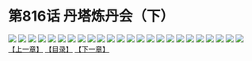 # 第816话 丹塔炼丹会（下）
![](https://mhpic.xiaomingtaiji.net/comic/D/斗破苍穹/第816话F1_262509/1.jpg-zymk.middle.webp)
![](https://mhpic.xiaomingtaiji.net/comic/D/斗破苍穹/第816话F1_262509/2.jpg-zymk.middle.webp)
![](https://mhpic.xiaomingtaiji.net/comic/D/斗破苍穹/第816话F1_262509/3.jpg-zymk.middle.webp)
![](https://mhpic.xiaomingtaiji.net/comic/D/斗破苍穹/第816话F1_262509/4.jpg-zymk.middle.webp)
![](https://mhpic.xiaomingtaiji.net/comic/D/斗破苍穹/第816话F1_262509/5.jpg-zymk.middle.webp)
![](https://mhpic.xiaomingtaiji.net/comic/D/斗破苍穹/第816话F1_262509/6.jpg-zymk.middle.webp)
![](https://mhpic.xiaomingtaiji.net/comic/D/斗破苍穹/第816话F1_262509/7.jpg-zymk.middle.webp)
![](https://mhpic.xiaomingtaiji.net/comic/D/斗破苍穹/第816话F1_262509/8.jpg-zymk.middle.webp)
![](https://mhpic.xiaomingtaiji.net/comic/D/斗破苍穹/第816话F1_262509/9.jpg-zymk.middle.webp)
![](https://mhpic.xiaomingtaiji.net/comic/D/斗破苍穹/第816话F1_262509/10.jpg-zymk.middle.webp)
![](https://mhpic.xiaomingtaiji.net/comic/D/斗破苍穹/第816话F1_262509/11.jpg-zymk.middle.webp)
![](https://mhpic.xiaomingtaiji.net/comic/D/斗破苍穹/第816话F1_262509/12.jpg-zymk.middle.webp)
![](https://mhpic.xiaomingtaiji.net/comic/D/斗破苍穹/第816话F1_262509/13.jpg-zymk.middle.webp)
![](https://mhpic.xiaomingtaiji.net/comic/D/斗破苍穹/第816话F1_262509/14.jpg-zymk.middle.webp)
![](https://mhpic.xiaomingtaiji.net/comic/D/斗破苍穹/第816话F1_262509/15.jpg-zymk.middle.webp)
![](https://mhpic.xiaomingtaiji.net/comic/D/斗破苍穹/第816话F1_262509/16.jpg-zymk.middle.webp)
![](https://mhpic.xiaomingtaiji.net/comic/D/斗破苍穹/第816话F1_262509/17.jpg-zymk.middle.webp)
![](https://mhpic.xiaomingtaiji.net/comic/D/斗破苍穹/第816话F1_262509/18.jpg-zymk.middle.webp)
![](https://mhpic.xiaomingtaiji.net/comic/D/斗破苍穹/第816话F1_262509/19.jpg-zymk.middle.webp)
![](https://mhpic.xiaomingtaiji.net/comic/D/斗破苍穹/第816话F1_262509/20.jpg-zymk.middle.webp)
![](https://mhpic.xiaomingtaiji.net/comic/D/斗破苍穹/第816话F1_262509/21.jpg-zymk.middle.webp)
![](https://mhpic.xiaomingtaiji.net/comic/D/斗破苍穹/第816话F1_262509/22.jpg-zymk.middle.webp)
![](https://mhpic.xiaomingtaiji.net/comic/D/斗破苍穹/第816话F1_262509/23.jpg-zymk.middle.webp)
![](https://mhpic.xiaomingtaiji.net/comic/D/斗破苍穹/第816话F1_262509/24.jpg-zymk.middle.webp)
[【上一章】](./819.md)
[【目录】](./README.md)
[【下一章】](./821.md)
